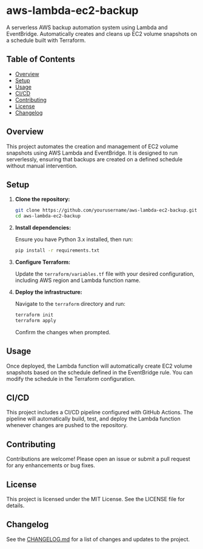 # aws-lambda-ec2-backup

A serverless AWS backup automation system using Lambda and EventBridge. Automatically creates and cleans up EC2 volume snapshots on a schedule built with Terraform.

## Table of Contents

- [Overview](#overview)
- [Setup](#setup)
- [Usage](#usage)
- [CI/CD](#cicd)
- [Contributing](#contributing)
- [License](#license)
- [Changelog](#changelog)

## Overview

This project automates the creation and management of EC2 volume snapshots using AWS Lambda and EventBridge. It is designed to run serverlessly, ensuring that backups are created on a defined schedule without manual intervention.

## Setup

1. **Clone the repository:**

   ```bash
   git clone https://github.com/yourusername/aws-lambda-ec2-backup.git
   cd aws-lambda-ec2-backup
   ```

2. **Install dependencies:**

   Ensure you have Python 3.x installed, then run:

   ```bash
   pip install -r requirements.txt
   ```

3. **Configure Terraform:**

   Update the `terraform/variables.tf` file with your desired configuration, including AWS region and Lambda function name.

4. **Deploy the infrastructure:**

   Navigate to the `terraform` directory and run:

   ```bash
   terraform init
   terraform apply
   ```

   Confirm the changes when prompted.

## Usage

Once deployed, the Lambda function will automatically create EC2 volume snapshots based on the schedule defined in the EventBridge rule. You can modify the schedule in the Terraform configuration.

## CI/CD

This project includes a CI/CD pipeline configured with GitHub Actions. The pipeline will automatically build, test, and deploy the Lambda function whenever changes are pushed to the repository.

## Contributing

Contributions are welcome! Please open an issue or submit a pull request for any enhancements or bug fixes.

## License

This project is licensed under the MIT License. See the LICENSE file for details.

## Changelog

See the [CHANGELOG.md](CHANGELOG.md) for a list of changes and updates to the project.